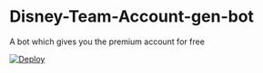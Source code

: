 # Disney-Team-Account-gen-bot
A bot which gives you the premium account for free

<a href="https://heroku.com/deploy">
  <img src="https://www.herokucdn.com/deploy/button.svg" alt="Deploy">
